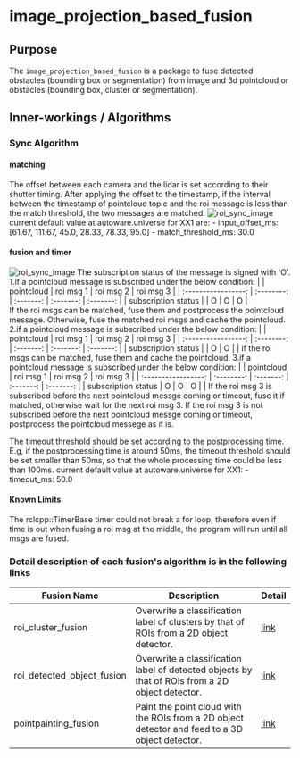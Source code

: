 # image_projection_based_fusion

## Purpose

The `image_projection_based_fusion` is a package to fuse detected obstacles (bounding box or segmentation) from image and 3d pointcloud or obstacles (bounding box, cluster or segmentation).

## Inner-workings / Algorithms

### Sync Algorithm

#### matching

The offset between each camera and the lidar is set according to their shutter timing.
After applying the offset to the timestamp, if the interval between the timestamp of pointcloud topic and the roi message is less than the match threshold, the two messages are matched.
![roi_sync_image](./images/roi_sync_1.png)
current default value at autoware.universe for XX1 are: - input_offset_ms: [61.67, 111.67, 45.0, 28.33, 78.33, 95.0] - match_threshold_ms: 30.0

#### fusion and timer

![roi_sync_image](./images/roi_sync_2.png)
The subscription status of the message is signed with 'O'.
1.if a pointcloud message is subscribed under the below condition:
| | pointcloud | roi msg 1 | roi msg 2 | roi msg 3 |
| :-----------------: | :--------: | :-------: | :-------: | :-------: |
| subscription status | | O | O | O |  
If the roi msgs can be matched, fuse them and postprocess the pointcloud message.
Otherwise, fuse the matched roi msgs and cache the pointcloud.
2.if a pointcloud message is subscribed under the below condition:
| | pointcloud | roi msg 1 | roi msg 2 | roi msg 3 |
| :-----------------: | :--------: | :-------: | :-------: | :-------: |
| subscription status | | O | O | |
if the roi msgs can be matched, fuse them and cache the pointcloud.
3.if a pointcloud message is subscribed under the below condition:
| | pointcloud | roi msg 1 | roi msg 2 | roi msg 3 |
| :-----------------: | :--------: | :-------: | :-------: | :-------: |
| subscription status | O | O | O | |
If the roi msg 3 is subscribed before the next pointcloud messge coming or timeout, fuse it if matched, otherwise wait for the next roi msg 3.
If the roi msg 3 is not subscribed before the next pointcloud messge coming or timeout, postprocess the pointcloud messege as it is.

The timeout threshold should be set according to the postprocessing time.
E.g, if the postprocessing time is around 50ms, the timeout threshold should be set smaller than 50ms, so that the whole processing time could be less than 100ms.
current default value at autoware.universe for XX1: - timeout_ms: 50.0

#### Known Limits

The rclcpp::TimerBase timer could not break a for loop, therefore even if time is out when fusing a roi msg at the middle, the program will run until all msgs are fused.

### Detail description of each fusion's algorithm is in the following links

| Fusion Name                | Description                                                                                     | Detail                                       |
| -------------------------- | ----------------------------------------------------------------------------------------------- | -------------------------------------------- |
| roi_cluster_fusion         | Overwrite a classification label of clusters by that of ROIs from a 2D object detector.         | [link](./docs/roi-cluster-fusion.md)         |
| roi_detected_object_fusion | Overwrite a classification label of detected objects by that of ROIs from a 2D object detector. | [link](./docs/roi-detected-object-fusion.md) |
| pointpainting_fusion       | Paint the point cloud with the ROIs from a 2D object detector and feed to a 3D object detector. | [link](./docs/pointpainting-fusion.md)       |
